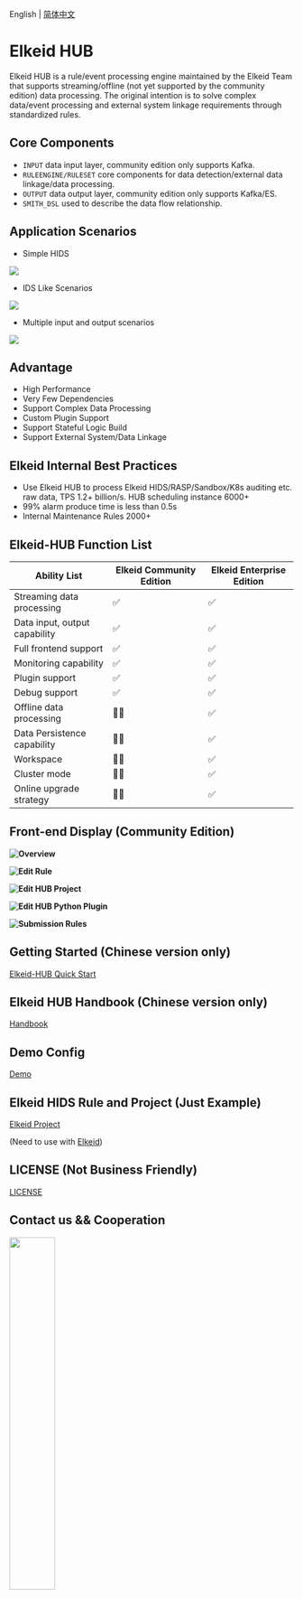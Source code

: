 English | [简体中文](README-zh_CN.md)

# Elkeid HUB
Elkeid HUB is a rule/event processing engine maintained by the Elkeid Team that supports streaming/offline (not yet supported by the community edition) data processing. The original intention is to solve complex data/event processing and external system linkage requirements through standardized rules.

## Core Components
* `INPUT` data input layer, community edition only supports Kafka.
* `RULEENGINE/RULESET` core components for data detection/external data linkage/data processing.
* `OUTPUT` data output layer, community edition only supports Kafka/ES.
* `SMITH_DSL` used to describe the data flow relationship.


## Application Scenarios

* Simple HIDS
<img src="example_hids.png"/>

* IDS Like Scenarios
<img src="example_ids.png"/>

* Multiple input and output scenarios
<img src="example_complex.png"/>


## Advantage
* High Performance
* Very Few Dependencies
* Support Complex Data Processing
* Custom Plugin Support
* Support Stateful Logic Build
* Support External System/Data Linkage

## Elkeid Internal Best Practices
* Use Elkeid HUB to process Elkeid HIDS/RASP/Sandbox/K8s auditing etc. raw data, TPS 1.2+ billion/s. HUB scheduling instance 6000+
* 99% alarm produce time is less than 0.5s
* Internal Maintenance Rules 2000+

## Elkeid-HUB Function List

| Ability List                  | Elkeid Community Edition | Elkeid Enterprise Edition |
| ----------------------------- | ------------------------ | ------------------------- |
| Streaming data processing     | :white_check_mark:       | :white_check_mark:        |
| Data input, output capability | :white_check_mark:       | :white_check_mark:        |
| Full frontend support         | :white_check_mark:       | :white_check_mark:        |
| Monitoring capability         | :white_check_mark:       | :white_check_mark:        |
| Plugin support                | :white_check_mark:       | :white_check_mark:        |
| Debug support                 | :white_check_mark:       | :white_check_mark:        |
| Offline data processing       | :ng_man:                 | :white_check_mark:        |
| Data Persistence capability   | :ng_man:                 | :white_check_mark:        |
| Workspace                     | :ng_man:                 | :white_check_mark:        |
| Cluster mode                  | :ng_man:                 | :white_check_mark:        |
| Online upgrade strategy       | :ng_man:                 | :white_check_mark:        |



## Front-end Display (Community Edition)

**Overview**
<img src="docs/png/1_en.png" style="float:left;"/>



**Edit Rule**
<img src="docs/png/2_en.png" style="float:left;"/>



**Edit HUB Project**
<img src="docs/png/3_en.png" style="float:left;"/>



**Edit HUB Python Plugin**
<img src="docs/png/4_en.png" style="float:left;"/>



**Submission Rules**
<img src="docs/png/5_en.png" style="float:left;"/>




## Getting Started (Chinese version only)
[Elkeid-HUB Quick Start](docs/quick_start/quick_start.md)

## Elkeid HUB Handbook (Chinese version only)
[Handbook](docs/handbook/handbook.md)

## Demo Config
[Demo](config/demo)

## Elkeid HIDS Rule and Project (Just Example)
[Elkeid Project](config/elkeid_hids)

(Need to use with [Elkeid](https://github.com/bytedance/Elkeid))

## LICENSE (Not Business Friendly)
[LICENSE](LICENSE)

## Contact us && Cooperation
<img src="./Lark.png" width="40%" style="float:left;"/>